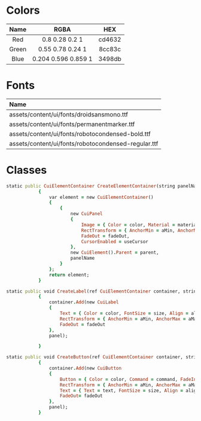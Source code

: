 # Colors
|Name|RGBA|HEX|
|:---:|:---:|:---:|
|Red|0.8 0.28 0.2 1|cd4632|
|Green|0.55 0.78 0.24 1|8cc83c|
|Blue|0.204 0.596 0.859 1|3498db|

# Fonts
|Name|
|:---|
|assets/content/ui/fonts/droidsansmono.ttf|
|assets/content/ui/fonts/permanentmarker.ttf|
|assets/content/ui/fonts/robotocondensed-bold.ttf|
|assets/content/ui/fonts/robotocondensed-regular.ttf|

# Classes
```ruby
static public CuiElementContainer CreateElementContainer(string panelName, string color, string material, float fadeIn, float fadeOut, string aMin, string aMax, bool useCursor = false, string parent = "Overlay")
            {
                var element = new CuiElementContainer()
                {
                    {
                        new CuiPanel
                        {
                            Image = { Color = color, Material = material, FadeIn = fadeIn },
                            RectTransform = { AnchorMin = aMin, AnchorMax = aMax },
                            FadeOut = fadeOut,
                            CursorEnabled = useCursor
                        },
                        new CuiElement().Parent = parent,
                        panelName
                    }
                };
                return element;
            }
```       
```ruby
static public void CreateLabel(ref CuiElementContainer container, string panel, string color, float fadeIn, float fadeOut, string text, int size, string aMin, string aMax, TextAnchor align = TextAnchor.MiddleCenter)
            {
                container.Add(new CuiLabel
                {
                    Text = { Color = color, FontSize = size, Align = align, Text = text, FadeIn = fadeIn },
                    RectTransform = { AnchorMin = aMin, AnchorMax = aMax },
                    FadeOut = fadeOut
                },
                panel);

            }
```
```ruby
static public void CreateButton(ref CuiElementContainer container, string panel, string color, float fadeIn, float fadeOut, string text, int size, string aMin, string aMax, string command, TextAnchor align = TextAnchor.MiddleCenter)
            {
                container.Add(new CuiButton
                {
                    Button = { Color = color, Command = command, FadeIn = fadeIn },
                    RectTransform = { AnchorMin = aMin, AnchorMax = aMax },
                    Text = { Text = text, FontSize = size, Align = align, FadeIn = fadeIn },
                    FadeOut= fadeOut
                },
                panel);
            }
```
